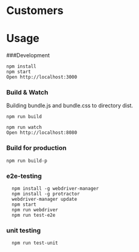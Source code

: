# Customers

# Usage
###Development
```
npm install
npm start
Open http://localhost:3000
```
### Build & Watch
Building  bundle.js and bundle.css to directory dist.
```
npm run build
```
```
npm run watch
Open http://localhost:8080
```
### Build for production
```
npm run build-p
```

### e2e-testing
  ```
    npm install -g webdriver-manager
    npm install -g protractor
    webdriver-manager update
    npm start
    npm run webdriver
    npm run test-e2e
  ```
### unit testing
  ```
    npm run test-unit
  ```

